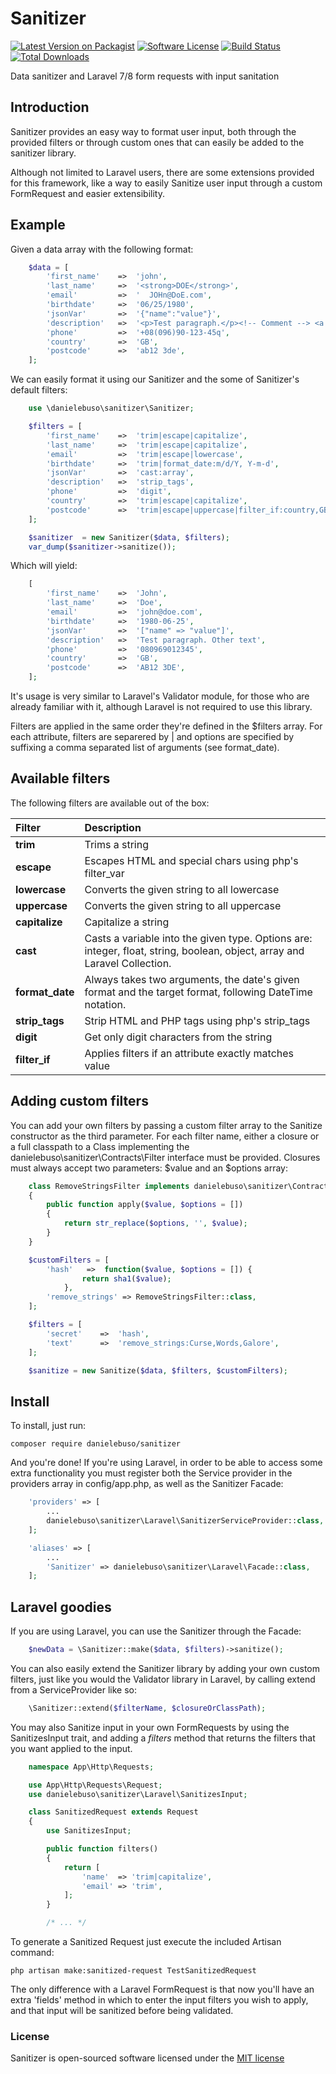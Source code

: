 # Sanitizer

[![Latest Version on Packagist](https://img.shields.io/packagist/v/danielebuso/sanitizer.svg?style=flat-square)](https://packagist.org/packages/danielebuso/sanitizer)
[![Software License](https://img.shields.io/badge/license-MIT-brightgreen.svg?style=flat-square)](LICENSE)
[![Build Status](https://img.shields.io/travis/danielebuso/sanitizer/master.svg?style=flat-square)](https://travis-ci.org/danielebuso/sanitizer)
[![Total Downloads](https://img.shields.io/packagist/dt/danielebuso/sanitizer.svg?style=flat-square)](https://packagist.org/packages/danielebuso/sanitizer)

Data sanitizer and Laravel 7/8 form requests with input sanitation

## Introduction

Sanitizer provides an easy way to format user input, both through the provided filters or through custom ones that can easily be added to the sanitizer library.

Although not limited to Laravel users, there are some extensions provided for this framework, like a way to easily Sanitize user input through a custom FormRequest and easier extensibility.

## Example

Given a data array with the following format:

```php
    $data = [
        'first_name'    =>  'john',
        'last_name'     =>  '<strong>DOE</strong>',
        'email'         =>  '  JOHn@DoE.com',
        'birthdate'     =>  '06/25/1980',
        'jsonVar'       =>  '{"name":"value"}',
        'description'   =>  '<p>Test paragraph.</p><!-- Comment --> <a href="#fragment">Other text</a>',
        'phone'         =>  '+08(096)90-123-45q',
        'country'       =>  'GB',
        'postcode'      =>  'ab12 3de',
    ];
```
We can easily format it using our Sanitizer and the some of Sanitizer's default filters:
```php
    use \danielebuso\sanitizer\Sanitizer;

    $filters = [
        'first_name'    =>  'trim|escape|capitalize',
        'last_name'     =>  'trim|escape|capitalize',
        'email'         =>  'trim|escape|lowercase',
        'birthdate'     =>  'trim|format_date:m/d/Y, Y-m-d',
        'jsonVar'       =>  'cast:array',
        'description'   =>  'strip_tags',
        'phone'         =>  'digit',
        'country'       =>  'trim|escape|capitalize',
        'postcode'      =>  'trim|escape|uppercase|filter_if:country,GB',
    ];

    $sanitizer  = new Sanitizer($data, $filters);
    var_dump($sanitizer->sanitize());
```

Which will yield:
```php
    [
        'first_name'    =>  'John',
        'last_name'     =>  'Doe',
        'email'         =>  'john@doe.com',
        'birthdate'     =>  '1980-06-25',
        'jsonVar'       =>  '["name" => "value"]',
        'description'   =>  'Test paragraph. Other text',
        'phone'         =>  '080969012345',
        'country'       =>  'GB',
        'postcode'      =>  'AB12 3DE',
    ];
```
It's usage is very similar to Laravel's Validator module, for those who are already familiar with it, although Laravel is not required to use this library.

Filters are applied in the same order they're defined in the $filters array. For each attribute, filters are separered by | and options are specified by suffixing a comma separated list of arguments (see format_date).

## Available filters

The following filters are available out of the box:

 Filter  | Description
:---------|:----------
 **trim**   | Trims a string
 **escape**    | Escapes HTML and special chars using php's filter_var
 **lowercase**    | Converts the given string to all lowercase
 **uppercase**    | Converts the given string to all uppercase
 **capitalize**    | Capitalize a string
 **cast**           | Casts a variable into the given type. Options are: integer, float, string, boolean, object, array and Laravel Collection.
 **format_date**    | Always takes two arguments, the date's given format and the target format, following DateTime notation.
 **strip_tags**    | Strip HTML and PHP tags using php's strip_tags
 **digit**    | Get only digit characters from the string
 **filter_if** | Applies filters if an attribute exactly matches value

## Adding custom filters

You can add your own filters by passing a custom filter array to the Sanitize constructor as the third parameter. For each filter name, either a closure or a full classpath to a Class implementing the danielebuso\sanitizer\Contracts\Filter interface must be provided. Closures must always accept two parameters: $value and an $options array:
```php
    class RemoveStringsFilter implements danielebuso\sanitizer\Contracts\Filter
    {
        public function apply($value, $options = [])
        {
            return str_replace($options, '', $value);
        }
    }

    $customFilters = [
        'hash'   =>  function($value, $options = []) {
                return sha1($value);
            },
        'remove_strings' => RemoveStringsFilter::class,
    ];

    $filters = [
        'secret'    =>  'hash',
        'text'      =>  'remove_strings:Curse,Words,Galore',
    ];

    $sanitize = new Sanitize($data, $filters, $customFilters);
```

## Install

To install, just run:

    composer require danielebuso/sanitizer

And you're done! If you're using Laravel, in order to be able to access some extra functionality you must register both the Service provider in the providers array in config/app.php, as well as the Sanitizer Facade:

```php
    'providers' => [
        ...
        danielebuso\sanitizer\Laravel\SanitizerServiceProvider::class,
    ];

    'aliases' => [
        ...
        'Sanitizer' => danielebuso\sanitizer\Laravel\Facade::class,
    ];
```

## Laravel goodies

If you are using Laravel, you can use the Sanitizer through the Facade:
```php
    $newData = \Sanitizer::make($data, $filters)->sanitize();
```

You can also easily extend the Sanitizer library by adding your own custom filters, just like you would the Validator library in Laravel, by calling extend from a ServiceProvider like so:

```php
    \Sanitizer::extend($filterName, $closureOrClassPath);
```

You may also Sanitize input in your own FormRequests by using the SanitizesInput trait, and adding a *filters* method that returns the filters that you want applied to the input.

```php
    namespace App\Http\Requests;

    use App\Http\Requests\Request;
    use danielebuso\sanitizer\Laravel\SanitizesInput;

    class SanitizedRequest extends Request
    {
        use SanitizesInput;

        public function filters()
        {
            return [
                'name'  => 'trim|capitalize',
                'email' => 'trim',
            ];
        }

        /* ... */
```

To generate a Sanitized Request just execute the included Artisan command:

    php artisan make:sanitized-request TestSanitizedRequest

The only difference with a Laravel FormRequest is that now you'll have an extra 'fields' method in which to enter the input filters you wish to apply, and that input will be sanitized before being validated.

### License

Sanitizer is open-sourced software licensed under the [MIT license](http://opensource.org/licenses/MIT)
